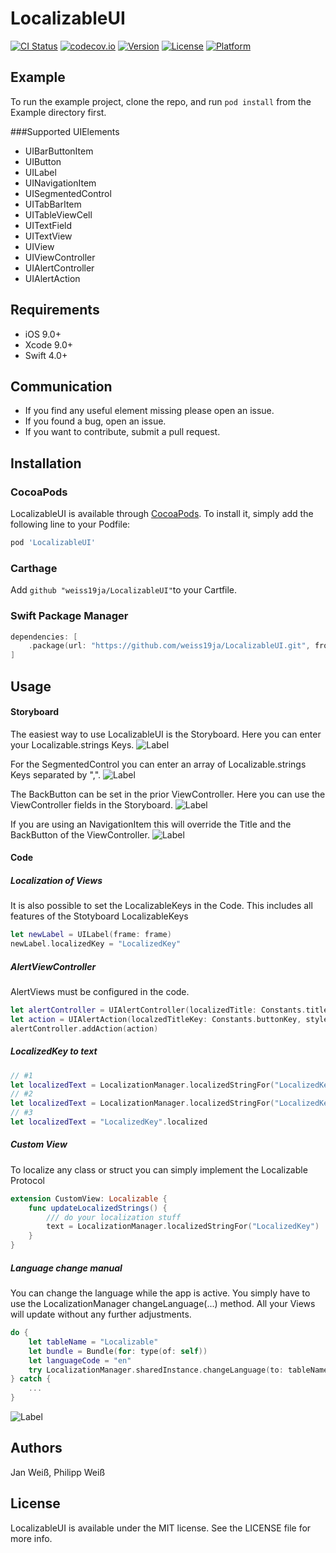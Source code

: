 # LocalizableUI

[![CI Status](http://img.shields.io/travis/weiss19ja/LocalizableUI.svg?style=flat)](https://travis-ci.org/weiss19ja/LocalizableUI)
[![codecov.io](https://codecov.io/gh/weiss19ja/LocalizableUI/branch/master/graphs/badge.svg)](https://codecov.io/gh/weiss19ja/LocalizableUI)
[![Version](https://img.shields.io/cocoapods/v/LocalizableUI.svg?style=flat)](http://cocoapods.org/pods/LocalizableUI)
[![License](https://img.shields.io/cocoapods/l/LocalizableUI.svg?style=flat)](http://cocoapods.org/pods/LocalizableUI)
[![Platform](https://img.shields.io/cocoapods/p/LocalizableUI.svg?style=flat)](http://cocoapods.org/pods/LocalizableUI)

## Example

To run the example project, clone the repo, and run `pod install` from the Example directory first.

###Supported UIElements

* UIBarButtonItem
* UIButton
* UILabel
* UINavigationItem
* UISegmentedControl
* UITabBarItem
* UITableViewCell
* UITextField
* UITextView
* UIView
* UIViewController
* UIAlertController
* UIAlertAction

## Requirements

* iOS 9.0+
* Xcode 9.0+
* Swift 4.0+

## Communication

* If you find any useful element missing please open an issue.
* If you found a bug, open an issue.
* If you want to contribute, submit a pull request.

## Installation

### CocoaPods
LocalizableUI is available through [CocoaPods](http://cocoapods.org). To install
it, simply add the following line to your Podfile:

```ruby
pod 'LocalizableUI'
```

### Carthage
Add `github "weiss19ja/LocalizableUI"`to your Cartfile.

### Swift Package Manager
```swift
dependencies: [
    .package(url: "https://github.com/weiss19ja/LocalizableUI.git", from: "0.3.1")
]
```
## Usage

#### Storyboard
The easiest way to use LocalizableUI is the Storyboard. Here you can enter your Localizable.strings Keys.
![Label](./ScreenShots/Label.png)

For the SegmentedControl you can enter an array of Localizable.strings Keys separated by ",".
![Label](./ScreenShots/segmentedControl.png)

The BackButton can be set in the prior ViewController. Here you can use the ViewController fields in the Storyboard.
![Label](./ScreenShots/ViewController.png)

If you are using an NavigationItem this will override the Title and the BackButton of the ViewController.
![Label](./ScreenShots/NavigationItem.png)

#### Code
##### Localization of Views
It is also possible to set the LocalizableKeys in the Code. This includes all features of the Stotyboard LocalizableKeys

```swift
let newLabel = UILabel(frame: frame)
newLabel.localizedKey = "LocalizedKey"
```

##### AlertViewController
AlertViews must be configured in the code.

```swift
let alertController = UIAlertController(localizedTitle: Constants.titleKey, localizedMessage: Constants.messagekey, preferredStyle: .alert)
let action = UIAlertAction(localzedTitleKey: Constants.buttonKey, style: .cancel, handler: nil)
alertController.addAction(action)
```

##### LocalizedKey to text

```swift
// #1
let localizedText = LocalizationManager.localizedStringFor("LocalizedKey")
// #2
let localizedText = LocalizationManager.localizedStringFor("LocalizedKey", bundle: bundle, value: "", comment: "")
// #3
let localizedText = "LocalizedKey".localized
```

##### Custom View
To localize any class or struct you can simply implement the Localizable Protocol

```swift
extension CustomView: Localizable {
    func updateLocalizedStrings() {
    	/// do your localization stuff
        text = LocalizationManager.localizedStringFor("LocalizedKey")
    }
}
```

##### Language change manual
You can change the language while the app is active. You simply have to use the LocalizationManager changeLanguage(...) method. All your Views will update without any further adjustments.

```swift
do {
	let tableName = "Localizable"
	let bundle = Bundle(for: type(of: self))
	let languageCode = "en"
	try LocalizationManager.sharedInstance.changeLanguage(to: tableName, from: bundle, languageCode: languageCode)
} catch {
	...
}	
```
![Label](./ScreenShots/ExampleApp.gif)

## Authors

Jan Weiß, Philipp Weiß

## License

LocalizableUI is available under the MIT license. See the LICENSE file for more info.
 